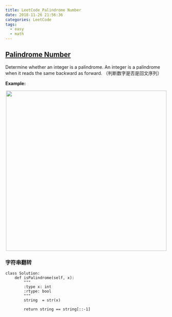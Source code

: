 ```yaml
---
title: LeetCode_Palindrome Number
date: 2018-11-26 21:56:36
categories: LeetCode
tags: 
  - easy
  - math
---
```


## [Palindrome Number](https://leetcode.com/problems/palindrome-number/)

Determine whether an integer is a palindrome. An integer is a palindrome when it reads the same backward as forward.
（判断数字是否是回文序列）

<!--more-->

**Example:**

<div align=center>
	<img src="/images/leetcode_9.png" width = "500" align=center/>
</div>


### 字符串翻转

```
class Solution:
    def isPalindrome(self, x):
        """
        :type x: int
        :rtype: bool
        """
        string  = str(x)
        
        return string == string[::-1]
```